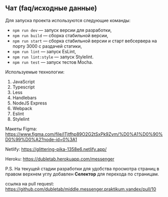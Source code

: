 ## Чат (faq/исходные данные)

Для запуска проекта используются следующие команды:

-   `npm run dev` — запуск версии для разработки,
-   `npm run build` — сборка стабильной версии,
-   `npm run start` — сборка стабильной версии и старт вебсервера на порту 3000 с раздачей статики,
-   `npm run lint` — запуск EsLint,
-   `npm run lint:style` — запуск Stylelint.
-   `npm run test` — запуск тестов Mocha.

Используемые технологии:

1. JavaScript
2. Typescript
3. Less
4. Handlebars
5. NodeJS Express
6. Webpack
7. Eslint
8. Stylelint

Макеты Figma: https://www.figma.com/file/lTjtfhp89O2G2tSxPk9Zvm/%D0%A1%D0%90%D0%99%D0%A2?node-id=0%3A1

Netlify: https://glittering-pika-1358e6.netlify.app/

Heroku: https://dubletab.herokuapp.com/messenger

P.S. На текущей стадии разработки для удобства просмотра страниц в правом верхнем углу добавлен <b>Селектор</b> для перехода по страницам.

ссылка на pull request: https://github.com/dubletab/middle.messenger.praktikum.yandex/pull/10
